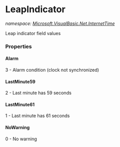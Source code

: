 ﻿# LeapIndicator
_namespace: [Microsoft.VisualBasic.Net.InternetTime](./index.md)_

Leap indicator field values




### Properties

#### Alarm
3 - Alarm condition (clock not synchronized)
#### LastMinute59
2 - Last minute has 59 seconds
#### LastMinute61
1 - Last minute has 61 seconds
#### NoWarning
0 - No warning
